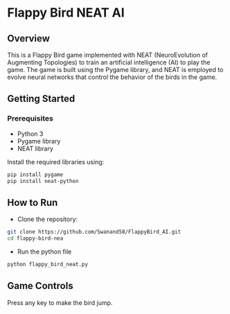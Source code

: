 # Flappy Bird NEAT AI

## Overview

This is a Flappy Bird game implemented with NEAT (NeuroEvolution of Augmenting Topologies) to train an artificial intelligence (AI) to play the game. The game is built using the Pygame library, and NEAT is employed to evolve neural networks that control the behavior of the birds in the game.

## Getting Started

### Prerequisites

- Python 3
- Pygame library
- NEAT library

Install the required libraries using:

```bash
pip install pygame
pip install neat-python
```

## How to Run

- Clone the repository:

```bash
git clone https://github.com/Swanand58/FlappyBird_AI.git
cd flappy-bird-nea
```

- Run the python file

```bash
python flappy_bird_neat.py

```

## Game Controls

Press any key to make the bird jump.
